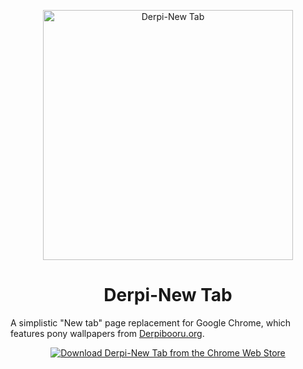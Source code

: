<p align="center"><img src="https://raw.githubusercontent.com/ponydevs/Derpi-NewTab/master/screenshots/Display%20with%20info.png" alt="Derpi-New Tab" width="400px"></p>
<h1 align="center">Derpi-New Tab</h1>

A simplistic "New tab" page replacement for Google Chrome, which features pony wallpapers from [Derpibooru.org](http://derpibooru.org/).

<p align="center"><a href="https://chrome.google.com/webstore/detail/derpi-new-tab/noggelkbkffdifgemicnanbkghjkoipl"><img src="https://developer.chrome.com/webstore/images/ChromeWebStore_BadgeWBorder_v2_340x96.png" alt="Download Derpi-New Tab from the Chrome Web Store"></a></p>
